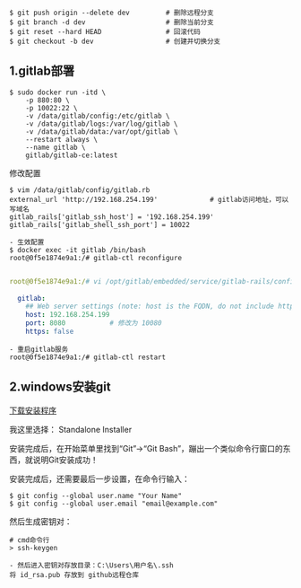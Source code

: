 ```shell
$ git push origin --delete dev         # 删除远程分支
$ git branch -d dev                    # 删除当前分支
$ git reset --hard HEAD                # 回滚代码
$ git checkout -b dev                  # 创建并切换分支
```

## 1.gitlab部署

```shell
$ sudo docker run -itd \
    -p 880:80 \
	-p 10022:22 \
	-v /data/gitlab/config:/etc/gitlab \
    -v /data/gitlab/logs:/var/log/gitlab \
    -v /data/gitlab/data:/var/opt/gitlab \
    --restart always \
    --name gitlab \
    gitlab/gitlab-ce:latest
```

修改配置

```shell
$ vim /data/gitlab/config/gitlab.rb
external_url 'http://192.168.254.199'             # gitlab访问地址，可以写域名
gitlab_rails['gitlab_ssh_host'] = '192.168.254.199'   
gitlab_rails['gitlab_shell_ssh_port'] = 10022

- 生效配置
$ docker exec -it gitlab /bin/bash
root@0f5e1874e9a1:/# gitlab-ctl reconfigure


```

```yaml
root@0f5e1874e9a1:/# vi /opt/gitlab/embedded/service/gitlab-rails/config/gitlab.yml
  
  gitlab:                                                                                   
    ## Web server settings (note: host is the FQDN, do not include http://)                 
    host: 192.168.254.199                              
    port: 8080           # 修改为 10080
    https: false
```

```shell
- 重启gitlab服务
root@0f5e1874e9a1:/# gitlab-ctl restart

```



## 2.windows安装git

[下载安装程序](https://git-scm.com/download/win)

我这里选择： Standalone Installer

安装完成后，在开始菜单里找到“Git”->“Git Bash”，蹦出一个类似命令行窗口的东西，就说明Git安装成功！

安装完成后，还需要最后一步设置，在命令行输入：

```shell
$ git config --global user.name "Your Name"
$ git config --global user.email "email@example.com"
```

然后生成密钥对：

```shell
# cmd命令行
> ssh-keygen

- 然后进入密钥对存放目录：C:\Users\用户名\.ssh
将 id_rsa.pub 存放到 github远程仓库

```

